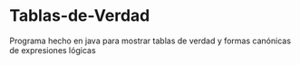 # Tablas-de-Verdad
Programa hecho en java para mostrar tablas de verdad y formas canónicas de expresiones lógicas
